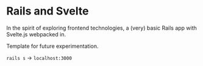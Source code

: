 # Rails and Svelte

In the spirit of exploring frontend technologies, a (very) basic Rails app with Svelte.js webpacked in.

Template for future experimentation.

`rails s` -> `localhost:3000`